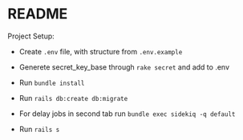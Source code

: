 # README

Project Setup:

* Create `.env` file, with structure from `.env.example`

* Generete secret_key_base through `rake secret`  and add to .env

* Run `bundle install`

* Run `rails db:create db:migrate`

* For delay jobs in second tab run `bundle exec sidekiq -q default`

* Run `rails s`

